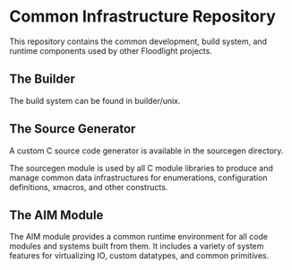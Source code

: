 Common Infrastructure Repository
================================

This repository contains the common development, build system, and runtime components used by other Floodlight projects. 


The Builder
-----------
The build system can be found in builder/unix. 



The Source Generator
--------------------
A custom C source code generator is available in the sourcegen directory. 

The sourcegen module is used by all C module libraries to produce and manage common data infrastructures for enumerations, configuration definitions, xmacros, and other constructs. 


The AIM Module
--------------
The AIM module provides a common runtime environment for all code modules and systems built from them. It includes a variety of system features for virtualizing IO, custom datatypes, and common primitives. 

